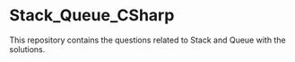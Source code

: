 # Stack_Queue_CSharp

This repository contains the questions related to Stack and Queue with the solutions.

